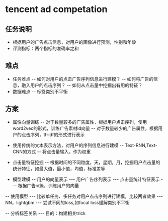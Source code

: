 # tencent ad competation
## 任务说明
- 根据用户的广告点击信息，对用户的画像进行预测，性别和年龄
- 评测指标：两个指标的准确率之和

## 难点
- 任务难点
-- 如何对用户的点击广告序列信息进行建模？
-- 如何将广告的信息，融入用户的点击序列？
-- 如何从点击量中挖掘出有用的特征？
- 数据难点
-- 标签类别不平衡

## 方案

- 属性向量训练
-- 对于数量较多的广告属性，根据用户点击序列，使用word2vec的形式，训练广告素材id向量
-- 对于数量较少的广告属性，根据用户的点击序列，tf-idf的形式进行表示

- 使用传统的文本表示方法，对用户的序列信息进行建模
-- Text-RNN,Text-CNN的方式
-- 将点击量输入，作为权重

- 点击量特征挖掘
-- 根据时间的不同粒度，天，星期，月，挖掘用户点击量的统计特征，如最大值，最小值，均值，标准差等

- 模型建模
-- 用户的向量表示
--- 用户广告序列表示
--- 点击量统计特征表示
--- 根据广告id簇，训练用户的向量

-- 使用模型
--- 比较单任务、多任务对用户点击序列进行建模，比较两者效果
--- NN，lightgbm
--- 尝试不同的loss,如focal loss缓解类别不平衡

-- 分析标签关系
--- 目的：构建相关trick



